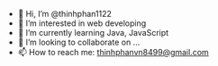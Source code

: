 - 👋 Hi, I’m @thinhphan1122
- 👀 I’m interested in web developing
- 🌱 I’m currently learning Java, JavaScript
- 💞️ I’m looking to collaborate on ...
- 📫 How to reach me: thinhphanvn8499@gmail.com

<!---
thinhphan1122/thinhphan1122 is a ✨ special ✨ repository because its `README.md` (this file) appears on your GitHub profile.
You can click the Preview link to take a look at your changes.
--->
